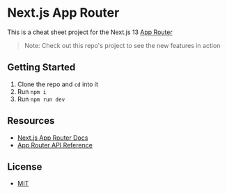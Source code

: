 # Next.js App Router

This is a cheat sheet project for the Next.js 13 [App Router](https://nextjs.org/docs/app)

> Note: Check out this repo's project to see the new features in action

## Getting Started

1. Clone the repo and `cd` into it
2. Run `npm i`
3. Run `npm run dev`

## Resources

- [Next.js App Router Docs](https://nextjs.org/docs/app)
- [App Router API Reference](https://nextjs.org/docs/app/api-reference)

## License

- [MIT](LICENSE.md)
